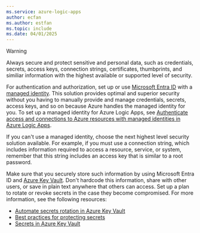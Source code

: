 ```yaml
---
ms.service: azure-logic-apps
author: ecfan
ms.author: estfan
ms.topic: include
ms.date: 04/01/2025
---
```


> [!WARNING]
>
> Always secure and protect sensitive and personal data, such as credentials, secrets, 
> access keys, connection strings, certificates, thumbprints, and similiar information 
> with the highest available or supported level of security.
>
> For authentication and authorization, set up or use 
> [Microsoft Entra ID](/entra/identity/authentication/overview-authentication) with a 
> [managed identity](/entra/identity/managed-identities-azure-resources/overview). 
> This solution provides optimal and superior security without you having to manually 
> provide and manage credentials, secrets, access keys, and so on because Azure handles 
> the managed identity for you. To set up a managed identity for Azure Logic Apps, see 
> [Authenticate access and connections to Azure resources with managed identities in Azure Logic Apps](/azure/logic-apps/authenticate-with-managed-identity).
>
> If you can't use a managed identity, choose the next highest level security solution 
> available. For example, if you must use a connection string, which includes information 
> required to access a resource, service, or system, remember that this string includes 
> an access key that is similar to a root password.
>
> Make sure that you securely store such information by using Microsoft Entra ID and 
> [Azure Key Vault](/azure/key-vault/general/overview). Don't hardcode this information, 
> share with other users, or save in plain text anywhere that others can access. Set up 
> a plan to rotate or revoke secrets in the case they become compromised. For more 
> information, see the following resources:
>
> - [Automate secrets rotation in Azure Key Vault](/azure/key-vault/secrets/tutorial-rotation)
> - [Best practices for protecting secrets](/azure/security/fundamentals/secrets-best-practices)
> - [Secrets in Azure Key Vault](/azure/key-vault/secrets/)

